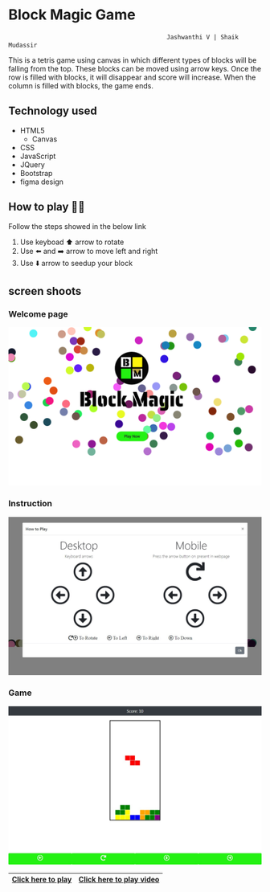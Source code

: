 # Block Magic Game
                                                Jashwanthi V | Shaik Mudassir
This is a tetris game using canvas in which different types of blocks will be falling from the top. These blocks can be moved using arrow keys. Once the row is filled with blocks, it will disappear and score will increase. When the column is filled with blocks, the game ends.

## Technology used
+ HTML5
  * Canvas
+ CSS
+ JavaScript
+ JQuery
+ Bootstrap
+ figma design

## How to play 👨‍💻
Follow the steps showed in the below link
1. Use keyboad ⬆️ arrow to rotate
2. Use ⬅️ and ➡️ arrow to move left and right
3. Use ⬇️ arrow to seedup your block

## screen shoots

### Welcome page
![Click here to play](/img/index.png)
### Instruction
![Click here to play](/img/instruction.jpg)
### Game
![Click here to play](/img/game.jpg)

|[Click here to play](https://shaik80.github.io/Block-Magic-Game/)|[Click here to play video](https://www.youtube.com/watch?v=RkUdXrYAQZw)|
|-----------------------------------------------------------------|-----------------------------------------------------------------------|
